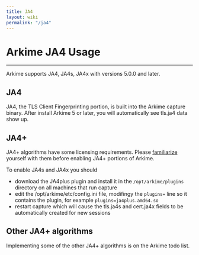 ```yaml
---
title: JA4
layout: wiki
permalink: "/ja4"
---
```


<div class="full-height-and-width-container with-footer p-3" markdown="1">

# Arkime JA4 Usage

---


Arkime supports JA4, JA4s, JA4x with versions 5.0.0 and later.

## JA4
JA4, the TLS Client Fingerprinting portion, is built into the Arkime capture binary.
After install Arkime 5 or later, you will automatically see tls.ja4 data show up.

## JA4+
JA4+ algorithms have some licensing requirements.
Please [familiarize](https://github.com/arkime/arkime/releases/tag/last-commit) yourself with them before enabling JA4+ portions of Arkime.


To enable JA4s and JA4x you should
* download the JA4plus plugin and install it in the `/opt/arkime/plugins` directory on all machines that run capture
* edit the /opt/arkime/etc/config.ini file, modifingy the `plugins=` line so it contains the plugin, for example `plugins=ja4plus.amd64.so`
* restart capture which will cause the tls.ja4s and cert.ja4x fields to be automatically created for new sessions

## Other JA4+ algorithms
Implementing some of the other JA4+ algorithms is on the Arkime todo list.

</div>
